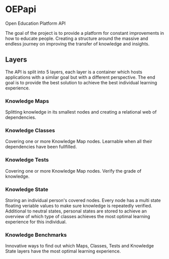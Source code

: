 # OEPapi
Open Education Platform API

The goal of the project is to provide a platform for constant improvements in how to educate people.
Creating a structure around the massive and endless journey on improving the transfer of knowledge and insights.

## Layers

The API is split into 5 layers, each layer is a container which hosts applications with a similar goal but with a different perspective. The end goal is to provide the best solution to achieve the best individual learning experience.

### Knowledge Maps

Splitting knowledge in its smallest nodes and creating a relational web of dependencies.

### Knowledge Classes

Covering one or more Knowledge Map nodes. Learnable when all their dependencies have been fullfilled.

### Knowledge Tests

Covering one or more Knowledge Map nodes. Verify the grade of knowledge.

### Knowledge State

Storing an individual person's covered nodes. Every node has a multi state floating veriable values to make sure knowledge is repeatedly verified. Additional to neutral states, personal states are stored to achieve an overview of which type of classes achieves the most optimal learning experience for this individual.

### Knowledge Benchmarks

Innovative ways to find out which Maps, Classes, Tests and Knowledge State layers have the most optimal learning experience.

